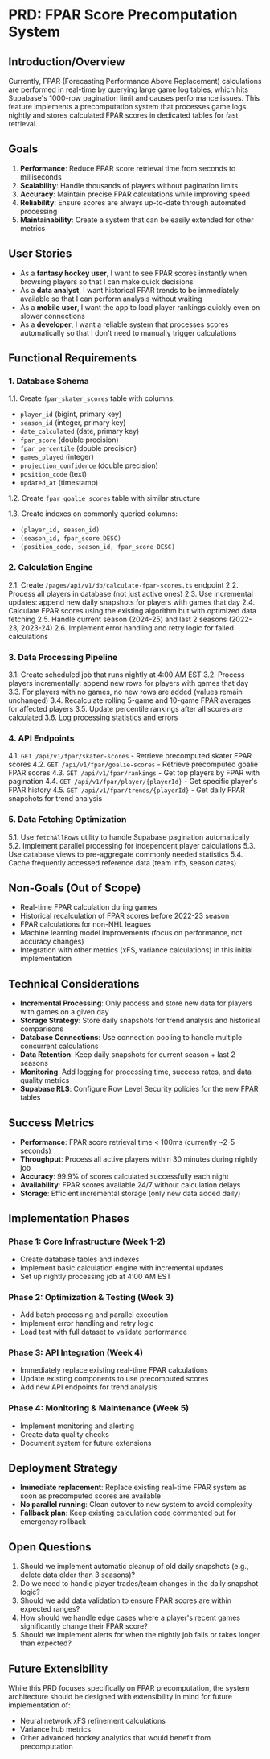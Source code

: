 # PRD: FPAR Score Precomputation System

## Introduction/Overview
Currently, FPAR (Forecasting Performance Above Replacement) calculations are performed in real-time by querying large game log tables, which hits Supabase's 1000-row pagination limit and causes performance issues. This feature implements a precomputation system that processes game logs nightly and stores calculated FPAR scores in dedicated tables for fast retrieval.

## Goals
1. **Performance**: Reduce FPAR score retrieval time from seconds to milliseconds
2. **Scalability**: Handle thousands of players without pagination limits
3. **Accuracy**: Maintain precise FPAR calculations while improving speed
4. **Reliability**: Ensure scores are always up-to-date through automated processing
5. **Maintainability**: Create a system that can be easily extended for other metrics

## User Stories
- As a **fantasy hockey user**, I want to see FPAR scores instantly when browsing players so that I can make quick decisions
- As a **data analyst**, I want historical FPAR trends to be immediately available so that I can perform analysis without waiting
- As a **mobile user**, I want the app to load player rankings quickly even on slower connections
- As a **developer**, I want a reliable system that processes scores automatically so that I don't need to manually trigger calculations

## Functional Requirements

### 1. Database Schema
1.1. Create `fpar_skater_scores` table with columns:
- `player_id` (bigint, primary key)
- `season_id` (integer, primary key) 
- `date_calculated` (date, primary key)
- `fpar_score` (double precision)
- `fpar_percentile` (double precision)
- `games_played` (integer)
- `projection_confidence` (double precision)
- `position_code` (text)
- `updated_at` (timestamp)

1.2. Create `fpar_goalie_scores` table with similar structure

1.3. Create indexes on commonly queried columns:
- `(player_id, season_id)`
- `(season_id, fpar_score DESC)`
- `(position_code, season_id, fpar_score DESC)`

### 2. Calculation Engine
2.1. Create `/pages/api/v1/db/calculate-fpar-scores.ts` endpoint
2.2. Process all players in database (not just active ones)
2.3. Use incremental updates: append new daily snapshots for players with games that day
2.4. Calculate FPAR scores using the existing algorithm but with optimized data fetching
2.5. Handle current season (2024-25) and last 2 seasons (2022-23, 2023-24)
2.6. Implement error handling and retry logic for failed calculations

### 3. Data Processing Pipeline
3.1. Create scheduled job that runs nightly at 4:00 AM EST
3.2. Process players incrementally: append new rows for players with games that day
3.3. For players with no games, no new rows are added (values remain unchanged)
3.4. Recalculate rolling 5-game and 10-game FPAR averages for affected players
3.5. Update percentile rankings after all scores are calculated
3.6. Log processing statistics and errors

### 4. API Endpoints
4.1. `GET /api/v1/fpar/skater-scores` - Retrieve precomputed skater FPAR scores
4.2. `GET /api/v1/fpar/goalie-scores` - Retrieve precomputed goalie FPAR scores
4.3. `GET /api/v1/fpar/rankings` - Get top players by FPAR with pagination
4.4. `GET /api/v1/fpar/player/{playerId}` - Get specific player's FPAR history
4.5. `GET /api/v1/fpar/trends/{playerId}` - Get daily FPAR snapshots for trend analysis

### 5. Data Fetching Optimization
5.1. Use `fetchAllRows` utility to handle Supabase pagination automatically
5.2. Implement parallel processing for independent player calculations
5.3. Use database views to pre-aggregate commonly needed statistics
5.4. Cache frequently accessed reference data (team info, season dates)

## Non-Goals (Out of Scope)
- Real-time FPAR calculation during games
- Historical recalculation of FPAR scores before 2022-23 season
- FPAR calculations for non-NHL leagues
- Machine learning model improvements (focus on performance, not accuracy changes)
- Integration with other metrics (xFS, variance calculations) in this initial implementation

## Technical Considerations
- **Incremental Processing**: Only process and store new data for players with games on a given day
- **Storage Strategy**: Store daily snapshots for trend analysis and historical comparisons
- **Database Connections**: Use connection pooling to handle multiple concurrent calculations
- **Data Retention**: Keep daily snapshots for current season + last 2 seasons
- **Monitoring**: Add logging for processing time, success rates, and data quality metrics
- **Supabase RLS**: Configure Row Level Security policies for the new FPAR tables

## Success Metrics
- **Performance**: FPAR score retrieval time < 100ms (currently ~2-5 seconds)
- **Throughput**: Process all active players within 30 minutes during nightly job
- **Accuracy**: 99.9% of scores calculated successfully each night
- **Availability**: FPAR scores available 24/7 without calculation delays
- **Storage**: Efficient incremental storage (only new data added daily)

## Implementation Phases

### Phase 1: Core Infrastructure (Week 1-2)
- Create database tables and indexes
- Implement basic calculation engine with incremental updates
- Set up nightly processing job at 4:00 AM EST

### Phase 2: Optimization & Testing (Week 3)
- Add batch processing and parallel execution
- Implement error handling and retry logic
- Load test with full dataset to validate performance

### Phase 3: API Integration (Week 4)
- Immediately replace existing real-time FPAR calculations
- Update existing components to use precomputed scores
- Add new API endpoints for trend analysis

### Phase 4: Monitoring & Maintenance (Week 5)
- Implement monitoring and alerting
- Create data quality checks
- Document system for future extensions

## Deployment Strategy
- **Immediate replacement**: Replace existing real-time FPAR system as soon as precomputed scores are available
- **No parallel running**: Clean cutover to new system to avoid complexity
- **Fallback plan**: Keep existing calculation code commented out for emergency rollback

## Open Questions
1. Should we implement automatic cleanup of old daily snapshots (e.g., delete data older than 3 seasons)?
2. Do we need to handle player trades/team changes in the daily snapshot logic?
3. Should we add data validation to ensure FPAR scores are within expected ranges?
4. How should we handle edge cases where a player's recent games significantly change their FPAR score?
5. Should we implement alerts for when the nightly job fails or takes longer than expected?

## Future Extensibility
While this PRD focuses specifically on FPAR precomputation, the system architecture should be designed with extensibility in mind for future implementation of:
- Neural network xFS refinement calculations
- Variance hub metrics
- Other advanced hockey analytics that would benefit from precomputation